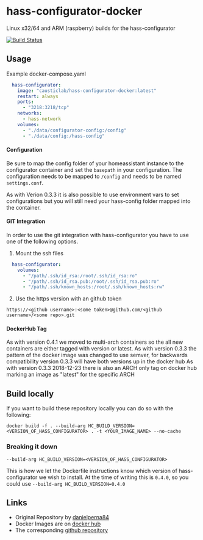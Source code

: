 # hass-configurator-docker
Linux x32/64 and ARM (raspberry) builds for the hass-configurator

[![Build Status](https://travis-ci.org/CausticLab/hass-configurator-docker.svg)](https://travis-ci.org/CausticLab/hass-configurator-docker)


## Usage

Example docker-compose.yaml
```yaml
  hass-configurator:
    image: "causticlab/hass-configurator-docker:latest"
    restart: always
    ports:
      - "3218:3218/tcp"
    networks:
      - hass-network
    volumes:
      - "./data/configurator-config:/config"
      - "./data/config:/hass-config"
```

#### Configuration
Be sure to map the config folder of your homeassistant instance to the configurator container and set the `basepath` in your configuration.
The configuration needs to be mapped to `/config` and needs to be named `settings.conf`.

As with Verion 0.3.3 it is also possible to use environment vars to set configurations but you will still need your hass-config folder mapped into the container.

#### GIT Integration

In order to use the git integration with hass-configurator you have to use one of the following options.

1. Mount the ssh files
```yaml
  hass-configurator:
    volumes:
      - "/path/.ssh/id_rsa:/root/.ssh/id_rsa:ro"
      - "/path/.ssh/id_rsa.pub:/root/.ssh/id_rsa.pub:ro"
      - "/path/.ssh/known_hosts:/root/.ssh/known_hosts:rw"
```

2. Use the https version with an github token
```
https://<github username>:<some token>@github.com/<github username>/<some repo>.git
```

#### DockerHub Tag
As with version 0.4.1 we moved to multi-arch containers so the all new containers are either tagged with version or latest.
As with version 0.3.3 the pattern of the docker image was changed to use semver, for backwards compatibility version 0.3.3 will have both versions up in the docker hub
As with version 0.3.3 2018-12-23 there is also an ARCH only tag on docker hub marking an image as "latest" for the specific ARCH


## Build locally
If you want to build these repository locally you can do so with the following:

```
docker build -f . --build-arg HC_BUILD_VERSION=<VERSION_OF_HASS_CONFIGURATOR> . -t <YOUR_IMAGE_NAME> --no-cache
```

### Breaking it down

`--build-arg HC_BUILD_VERSION=<VERSION_OF_HASS_CONFIGURATOR>`

This is how we let the Dockerfile instructions know which version of hass-configurator we wish to install. At the time of writing this is `0.4.0`, so you could use `--build-arg HC_BUILD_VERSION=0.4.0`


## Links

- Original Repository by [danielperna84](https://github.com/danielperna84/hass-configurator)
- Docker Images are on [docker hub](https://hub.docker.com/r/causticlab/hass-configurator-docker/)
- The corresponding [github repository](https://github.com/CausticLab/hass-configurator-docker)
